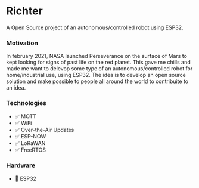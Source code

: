 # Richter
A Open Source project of an autonomous/controlled robot using ESP32.

### Motivation
In february 2021, NASA launched Perseverance on the surface of Mars to kept looking for signs of past life on the red planet. 
This gave me chills and made me want to delevop some type of an autonomous/controlled robot for home/industrial use, using ESP32.
The idea is to develop an open source solution and make possible to people all around the world to contribuite to an idea.


### Technologies
* :white_check_mark: MQTT 
* :white_check_mark: WiFi 
* :white_check_mark: Over-the-Air Updates 
* :white_check_mark: ESP-NOW 
* :white_check_mark: LoRaWAN
* :white_check_mark: FreeRTOS

### Hardware
* :floppy_disk: ESP32 

